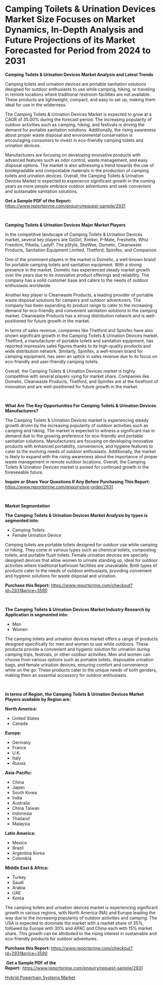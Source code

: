 <p><h1>Camping Toilets & Urination Devices Market Size Focuses on Market Dynamics, In-Depth Analysis and Future Projections of its Market Forecasted for Period from 2024 to 2031</h1></p><p><strong>Camping Toilets & Urination Devices Market Analysis and Latest Trends</strong></p>
<p><p>Camping toilets and urination devices are portable sanitation solutions designed for outdoor enthusiasts to use while camping, hiking, or traveling in remote locations where traditional restroom facilities are not available. These products are lightweight, compact, and easy to set up, making them ideal for use in the wilderness.</p><p>The Camping Toilets & Urination Devices Market is expected to grow at a CAGR of 35.00% during the forecast period. The increasing popularity of outdoor activities such as camping, hiking, and festivals is driving the demand for portable sanitation solutions. Additionally, the rising awareness about proper waste disposal and environmental conservation is encouraging consumers to invest in eco-friendly camping toilets and urination devices.</p><p>Manufacturers are focusing on developing innovative products with advanced features such as odor control, waste management, and easy disposal options. The market is also witnessing a trend towards the use of biodegradable and compostable materials in the production of camping toilets and urination devices. Overall, the Camping Toilets & Urination Devices Market is expected to experience significant growth in the coming years as more people embrace outdoor adventures and seek convenient and sustainable sanitation solutions.</p></p>
<p><strong>Get a Sample PDF of the Report:&nbsp;</strong> <a href="https://www.reportprime.com/enquiry/request-sample/2931">https://www.reportprime.com/enquiry/request-sample/2931</a></p>
<p>&nbsp;</p>
<p><strong>Camping Toilets & Urination Devices Major Market Players</strong></p>
<p><p>In the competitive landscape of Camping Toilets & Urination Devices market, several key players are GoGirl, Xmiker, P-Mate, Freshette, Whiz Freedom, Pibella, LadyP, The pStyle, SheWee, Dometic, Cleanwaste Products, Sanitation Equipment Limited, Thetford, Spinifex, and Companion.</p><p>One of the prominent players in the market is Dometic, a well-known brand for portable camping toilets and sanitation equipment. With a strong presence in the market, Dometic has experienced steady market growth over the years due to its innovative product offerings and reliability. The company has a solid customer base and caters to the needs of outdoor enthusiasts worldwide.</p><p>Another key player is Cleanwaste Products, a leading provider of portable waste disposal solutions for campers and outdoor adventurers. The company has been expanding its product range to cater to the increasing demand for eco-friendly and convenient sanitation solutions in the camping market. Cleanwaste Products has a strong distribution network and is well-positioned for future growth in the market.</p><p>In terms of sales revenue, companies like Thetford and Spinifex have also shown significant growth in the Camping Toilets & Urination Devices market. Thetford, a manufacturer of portable toilets and sanitation equipment, has reported impressive sales figures thanks to its high-quality products and wide distribution network. Similarly, Spinifex, a well-known brand for camping equipment, has seen an uptick in sales revenue due to its focus on eco-friendly and user-friendly camping toilets.</p><p>Overall, the Camping Toilets & Urination Devices market is highly competitive with several players vying for market share. Companies like Dometic, Cleanwaste Products, Thetford, and Spinifex are at the forefront of innovation and are well-positioned for future growth in the market.</p></p>
<p>&nbsp;</p>
<p><strong>What Are The Key Opportunities For Camping Toilets & Urination Devices Manufacturers?</strong></p>
<p><p>The Camping Toilets & Urination Devices market is experiencing steady growth driven by the increasing popularity of outdoor activities such as camping and hiking. The market is expected to witness a significant rise in demand due to the growing preference for eco-friendly and portable sanitation solutions. Manufacturers are focusing on developing innovative products with enhanced portability, convenience, and hygiene features to cater to the evolving needs of outdoor enthusiasts. Additionally, the market is likely to expand with the rising awareness about the importance of proper waste management in remote outdoor locations. Overall, the Camping Toilets & Urination Devices market is poised for continued growth in the foreseeable future.</p></p>
<p><strong>Inquire or Share Your Questions If Any Before Purchasing This Report:</strong> <a href="https://www.reportprime.com/enquiry/pre-order/2931">https://www.reportprime.com/enquiry/pre-order/2931</a></p>
<p>&nbsp;</p>
<p><strong>Market Segmentation</strong></p>
<p><strong>The Camping Toilets & Urination Devices Market Analysis by types is segmented into:</strong></p>
<p><ul><li>Camping Toilets</li><li>Female Urination Device</li></ul></p>
<p><p>Camping toilets are portable toilets designed for outdoor use while camping or hiking. They come in various types such as chemical toilets, composting toilets, and portable flush toilets. Female urination devices are specially designed devices that allow women to urinate standing up, ideal for outdoor activities where traditional bathroom facilities are unavailable. Both types of products cater to the needs of outdoor enthusiasts, providing convenient and hygienic solutions for waste disposal and urination.</p></p>
<p><strong>Purchase this Report:&nbsp;</strong><a href="https://www.reportprime.com/checkout?id=2931&price=3590">https://www.reportprime.com/checkout?id=2931&price=3590</a></p>
<p>&nbsp;</p>
<p><strong>The Camping Toilets & Urination Devices Market Industry Research by Application is segmented into:</strong></p>
<p><ul><li>Men</li><li>Women</li></ul></p>
<p><p>The camping toilets and urination devices market offers a range of products designed specifically for men and women to use while outdoors. These products provide a convenient and hygienic solution for urination during camping trips, festivals, or other outdoor activities. Men and women can choose from various options such as portable toilets, disposable urination bags, and female urination devices, ensuring comfort and convenience while on the go. These products cater to the unique needs of both genders, making them an essential accessory for outdoor enthusiasts.</p></p>
<p>&nbsp;</p>
<p><strong>In terms of Region, the Camping Toilets & Urination Devices Market Players available by Region are:</strong></p>
<p>
    <p> <strong> North America: </strong>
        <ul>
            <li>United States</li>
            <li>Canada</li>
        </ul>
        </p> 
    <p> <strong> Europe: </strong>
        <ul>
            <li>Germany</li>
            <li>France</li>
            <li>U.K.</li>
            <li>Italy</li>
            <li>Russia</li>
        </ul>
        </p> 
    <p> <strong> Asia-Pacific: </strong>
        <ul>
            <li>China</li>
            <li>Japan</li>
            <li>South Korea</li>
            <li>India</li>
            <li>Australia</li>
            <li>China Taiwan</li>
            <li>Indonesia</li>
            <li>Thailand</li>
            <li>Malaysia</li>
        </ul>
        </p> 
    <p> <strong> Latin America: </strong>
        <ul>
            <li>Mexico</li>
            <li>Brazil</li>
            <li>Argentina Korea</li>
            <li>Colombia</li>
        </ul>
        </p> 
    <p> <strong> Middle East & Africa: </strong>
        <ul>
            <li>Turkey</li>
            <li>Saudi</li>
            <li>Arabia</li>
            <li>UAE</li>
            <li>Korea</li>
        </ul>
    </p>
    </p>
<p><p>The camping toilets and urination devices market is experiencing significant growth in various regions, with North America (NA) and Europe leading the way due to the increasing popularity of outdoor activities and camping. The USA is expected to dominate the market with a market share of 35%, followed by Europe with 30% and APAC and China each with 15% market share. This growth can be attributed to the rising interest in sustainable and eco-friendly products for outdoor adventures.</p></p>
<p><strong>Purchase this Report: </strong><a href="https://www.reportprime.com/checkout?id=2931&price=3590">https://www.reportprime.com/checkout?id=2931&price=3590</a></p>
<p>&nbsp;<strong>Get a Sample PDF of the Report:&nbsp;&nbsp;</strong><a href="https://www.reportprime.com/enquiry/request-sample/2931">https://www.reportprime.com/enquiry/request-sample/2931</a></p>
<p><strong></strong></p>
<p><p><a href="https://meowing-canidae-761.notion.site/Hybrid-Powertrain-Systems-Market-Analysis-and-Market-Size-Global-Industry-Overview-Market-Segmenta-8597e8ad2e3943db8478a367d02dd69a">Hybrid Powertrain Systems Market</a></p></p>